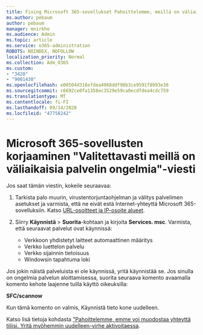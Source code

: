 ```yaml
---
title: Fixing Microsoft 365-sovellukset Pahoittelemme, meillä on väliaikainen palvelin ongelmien viesti
ms.author: pebaum
author: pebaum
manager: mnirkhe
ms.audience: Admin
ms.topic: article
ms.service: o365-administration
ROBOTS: NOINDEX, NOFOLLOW
localization_priority: Normal
ms.collection: Adm_O365
ms.custom:
- "3420"
- "9001430"
ms.openlocfilehash: e00504d318efdea4968ddf98b3ce9591f8993e38
ms.sourcegitcommit: c6692ce0fa1358ec3529e59ca0ecdfdea4cdc759
ms.translationtype: MT
ms.contentlocale: fi-FI
ms.lasthandoff: 09/14/2020
ms.locfileid: "47758242"
---
```

# <a name="fixing-the-microsoft-365-apps-sorry-we-are-having-temporary-server-issues-message"></a>Microsoft 365-sovellusten korjaaminen "Valitettavasti meillä on väliaikaisia palvelin ongelmia"-viesti

Jos saat tämän viestin, kokeile seuraavaa:

1. Tarkista palo muurin, virustentorjuntaohjelman ja välitys palvelimen asetukset ja varmista, että ne eivät estä Internet-yhteyttä Microsoft 365-sovelluksiin. Katso [URL-osoitteet ja IP-osoite alueet](https://docs.microsoft.com/office365/enterprise/urls-and-ip-address-ranges).

2. Siirry **Käynnistä**  >  **Suorita**-kohtaan ja kirjoita **Services. msc**. Varmista, että seuraavat palvelut ovat käynnissä:
    - Verkkoon yhdistetyt laitteet automaattinen määritys
    - Verkko luettelon palvelu
    - Verkko sijainnin tietoisuus
    - Windowsin tapahtuma loki

Jos jokin näistä palveluista ei ole käynnissä, yritä käynnistää se. Jos sinulla on ongelmia palvelun aloittamisessa, suorita seuraava komento avaamalla komento kehote laajenne tuilla käyttö oikeuksilla:

**SFC/scannow**

Kun tämä komento on valmis, Käynnistä tieto kone uudelleen.

Katso lisä tietoja kohdasta ["Pahoittelemme, emme voi muodostaa yhteyttä tiliisi. Yritä myöhemmin uudelleen-virhe aktivoitaessa](https://docs.microsoft.com/office/troubleshoot/activation-installation/issue-when-activate-office-from-office-365).